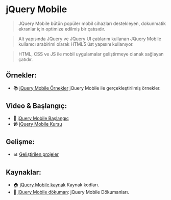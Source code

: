 # jQuery Mobile
> JQuery Mobile bütün popüler mobil cihazları destekleyen, dokunmatik ekranlar için optimize edilmiş bir çatısıdır. 

> Alt yapısında JQuery ve JQuery UI çatılarını kullanan JQuery Mobile kullanıcı arabirimi olarak HTML5 üst yapısını kullanıyor. 

>HTML, CSS ve JS ile mobil uygulamalar geliştirmeye olanak sağlayan çatıdır.

## Örnekler:

- :books: [jQuery Mobile Örnekler](http://demos.jquerymobile.com/1.4.5/) jQuery Mobile ile gerçekleştirilmiş örnekler.

## Video & Başlangıç:
- :page_facing_up: <a href="https://www.w3schools.com/jquerymobile/jquerymobile_get_started.asp" target="_blank">jQuery Mobile Başlangıç</a>
- :video_camera: <a href="https://youtu.be/FTRRIZ588tQ?list=PLGGfIkWckSmlf8bogwP-bMMEmo2bt27gD" target="_blank">jQuery Mobile Kursu</a>

## Gelişme:

- :bar_chart: [Geliştirilen projeler](http://jquerymobile.com/resources/)

## Kaynaklar:
- :house:  [jQuery Mobile kaynak](https://github.com/jquery/jquery-mobile) Kaynak kodları. 
- :memo: [jQuery Mobile dökuman](http://www.pandajs.net/docs/): jQuery Mobile Dökumanları.
